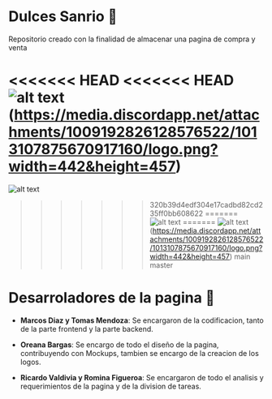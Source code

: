 # Dulces Sanrio 🧁

Repositorio creado con la finalidad de almacenar una pagina de compra y venta

<<<<<<< HEAD
<<<<<<< HEAD
![alt text](../prototipo/public/img/assets/logo.png)(https://media.discordapp.net/attachments/1009192826128576522/1013107875670917160/logo.png?width=442&height=457)
=======
![alt text](https://media.discordapp.net/attachments/1009192826128576522/1013107875670917160/logo.png?width=442&height=457)
>>>>>>> 320b39d4edf304e17cadbd82cd235ff0bb608622
=======
![alt text](https://media.discordapp.net/attachments/1009192826128576522/1013107875670917160/logo.png?width=442&height=457)
=======
![alt text](../prototipo/public/img/assets/logo.png)(https://media.discordapp.net/attachments/1009192826128576522/1013107875670917160/logo.png?width=442&height=457)
>>>>>>> main
>>>>>>> master

# Desarroladores de la pagina 🍔

 * **Marcos Diaz y Tomas Mendoza**: Se encargaron de la codificacion, tanto de la parte frontend y la parte backend.
  
 * **Oreana Bargas**: Se encargo de todo el diseño de la pagina, contribuyendo con Mockups, tambien se encargo de la creacion de los logos.
  
 * **Ricardo Valdivia y Romina Figueroa**: Se encargaron de todo el analisis y requerimientos de la pagina y de la division de tareas.